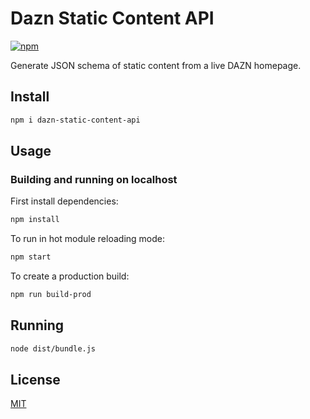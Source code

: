 # Dazn Static Content API

[![npm](https://img.shields.io/npm/v/dazn-static-content-api)](https://github.com/patrickbower/dazn-static-content-api)

<!-- [![npm bundle size (minified)](https://img.shields.io/bundlephobia/min/dazn-static-content-api)](https://github.com/patrickbower/dazn-static-content-api) -->

Generate JSON schema of static content from a live DAZN homepage.

## Install

```bash
npm i dazn-static-content-api
```

## Usage

### Building and running on localhost

First install dependencies:

```sh
npm install
```

To run in hot module reloading mode:

```sh
npm start
```

To create a production build:

```sh
npm run build-prod
```

## Running

```sh
node dist/bundle.js
```

## License

[MIT](LICENSE)
